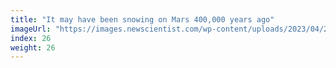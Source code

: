 ```yaml
---
title: "It may have been snowing on Mars 400,000 years ago"
imageUrl: "https://images.newscientist.com/wp-content/uploads/2023/04/28155228/SEI_153783526.jpg?width=600"
index: 26
weight: 26
---
```


